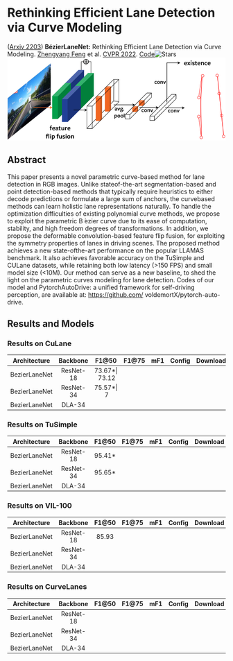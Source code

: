 # Rethinking Efficient Lane Detection via Curve Modeling

([Arxiv 2203](https://arxiv.org/abs/2203.02431)) **BézierLaneNet:** Rethinking Efficient Lane Detection via Curve Modeling. [Zhengyang Feng](https://dblp.uni-trier.de/pid/263/3128.html) et al. [CVPR 2022](https://doi.org/10.1109/CVPR52688.2022.01655). [Code](https://github.com/voldemortX/pytorch-auto-drive)![Stars](https://img.shields.io/github/stars/voldemortX/pytorch-auto-drive)
![img](../_base_/figures/bezierlanenet.png)

## Abstract

This paper presents a novel parametric curve-based method for lane detection in RGB images. Unlike stateof-the-art segmentation-based and point detection-based methods that typically require heuristics to either decode predictions or formulate a large sum of anchors, the curvebased methods can learn holistic lane representations naturally. To handle the optimization difficulties of existing polynomial curve methods, we propose to exploit the parametric B ́ezier curve due to its ease of computation, stability, and high freedom degrees of transformations. In addition, we propose the deformable convolution-based feature flip fusion, for exploiting the symmetry properties of lanes in driving scenes. The proposed method achieves a new state-ofthe-art performance on the popular LLAMAS benchmark. It also achieves favorable accuracy on the TuSimple and CULane datasets, while retaining both low latency (>150 FPS) and small model size (<10M). Our method can serve as a new baseline, to shed the light on the parametric curves modeling for lane detection. Codes of our model and PytorchAutoDrive: a unified framework for self-driving perception, are available at: https://github.com/ voldemortX/pytorch-auto-drive.

## Results and Models

### Results on CuLane

| Architecture | Backbone |      F1@50      | F1@75 | mF1 | Config | Download |
| :-----------: | :-------: | :-------------: | ----- | --- | ------ | -------- |
| BezierLaneNet | ResNet-18 | 73.67*\| 73.12 |       |     |        |          |
| BezierLaneNet | ResNet-34 |   75.57*\| 7   |       |     |        |          |
| BezierLaneNet |  DLA-34  |                |       |     |        |          |

### Results on TuSimple

| Architecture | Backbone | F1@50 | F1@75 | mF1 | Config | Download |
| :-----------: | :-------: | :----: | ----- | --- | ------ | -------- |
| BezierLaneNet | ResNet-18 | 95.41* |       |     |        |          |
| BezierLaneNet | ResNet-34 | 95.65* |       |     |        |          |
| BezierLaneNet |  DLA-34  |        |       |     |        |          |

### Results on VIL-100

| Architecture | Backbone | F1@50 | F1@75 | mF1 | Config | Download |
| :-----------: | :-------: | :---: | ----- | --- | ------ | :------: |
| BezierLaneNet | ResNet-18 | 85.93 |       |     |        |          |
| BezierLaneNet | ResNet-34 |      |       |     |        |          |
| BezierLaneNet |  DLA-34  |      |       |     |        |          |

### Results on CurveLanes

| Architecture | Backbone | F1@50 | F1@75 | mF1 | Config | Download |
| :-----------: | :-------: | ----- | ----- | --- | ------ | -------- |
| BezierLaneNet | ResNet-18 |       |       |     |        |          |
| BezierLaneNet | ResNet-34 |       |       |     |        |          |
| BezierLaneNet |  DLA-34  |       |       |     |        |          |
